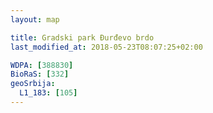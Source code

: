 ```yaml
---
layout: map

title: Gradski park Đurđevo brdo
last_modified_at: 2018-05-23T08:07:25+02:00

WDPA: [388830]
BioRaS: [332]
geoSrbija:
  L1_183: [105]
---
```

